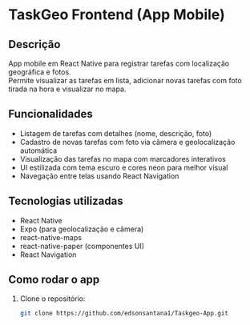 # TaskGeo Frontend (App Mobile)

## Descrição

App mobile em React Native para registrar tarefas com localização geográfica e fotos.  
Permite visualizar as tarefas em lista, adicionar novas tarefas com foto tirada na hora e visualizar no mapa.

## Funcionalidades

- Listagem de tarefas com detalhes (nome, descrição, foto)
- Cadastro de novas tarefas com foto via câmera e geolocalização automática
- Visualização das tarefas no mapa com marcadores interativos
- UI estilizada com tema escuro e cores neon para melhor visual
- Navegação entre telas usando React Navigation

## Tecnologias utilizadas

- React Native
- Expo (para geolocalização e câmera)
- react-native-maps
- react-native-paper (componentes UI)
- React Navigation

## Como rodar o app

1. Clone o repositório:

   ```bash
   git clone https://github.com/edsonsantana1/Taskgeo-App.git
